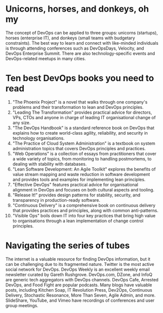 # Unicorns, horses, and donkeys, oh my
The concept of DevOps can be applied to three groups: unicorns (startups), horses (enterprise IT), and donkeys (small teams with budgetary constraints). The best way to learn and connect with like-minded individuals is through attending conferences such as DevOpsDays, Velocity, and DevOps Enterprise Summit. There are also technology-specific events and DevOps-related meetups in many cities.

# Ten best DevOps books you need to read
1. "The Phoenix Project" is a novel that walks through one company's problems and their transformation to lean and DevOps principles.
2. "Leading The Transformation" provides practical advice for directors, VPs, CTOs and anyone in charge of leading IT organisational change of any size.
3. "The DevOps Handbook" is a standard reference book on DevOps that explains how to create world-class agility, reliability, and security in technology organisations.
4. "The Practice of Cloud System Administration" is a textbook on system administration topics that covers DevOps principles and practices.
5. "Web Operations" is a collection of essays from practitioners that cover a wide variety of topics, from monitoring to handling postmortems, to dealing with stability with databases.
6. "Lean Software Development: An Agile Toolkit" explores the benefits of value stream mapping and waste reduction in software development and provides tools and examples for implementing lean principles.
7. "Effective DevOps" features practical advice for organisational alignment in DevOps and focuses on both cultural aspects and tooling.
8. "Release It!" provides design patterns for stability, security, and transparency in production-ready software.
9. "Continuous Delivery" is a comprehensive book on continuous delivery that provides practices and principles, along with common anti-patterns.
10. "Visible Ops" boils down IT into four key practices that bring high value to organisations through a lean implementation of change control principles.

# Navigating the series of tubes
The internet is a valuable resource for finding DevOps information, but it can be challenging due to its fragmented nature. Twitter is the most active social network for DevOps. DevOps Weekly is an excellent weekly email newsletter curated by Gareth Rushgrove. DevOps.com, DZone, and InfoQ are generic tech aggregators with DevOps channels. DevOps Cafe, Arrested DevOps, and Food Fight are popular podcasts. Many blogs have valuable posts, including Kitchen Soap, IT Revolution Press, Dev2Ops, Continuous Delivery, Stochastic Resonance, More Than Seven, Agile Admin, and more. SlideShare, YouTube, and Vimeo have recordings of conferences and user group meetings.